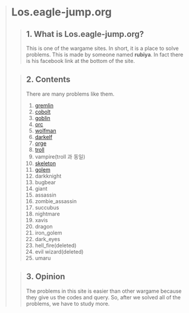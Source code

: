 > # **Los.eagle-jump.org**
>> ## 1. What is **Los.eagle-jump.org**?
>> This is one of the wargame sites. In short, it is a place to solve problems.
> This is made by someone named **rubiya**. In fact there is his facebook link at the bottom of the site.
>
>> ## 2. **Contents**
>> There are many problems like them.  
>> 1. [gremlin](https://github.com/moreal/WriteUp/blob/master/Wargame/Lord%20of%20SQL%20Injection/01.%20Gremlin.md)
>> 2. [cobolt](https://github.com/moreal/WriteUp/blob/master/Wargame/Lord%20of%20SQL%20Injection/02.%20Cobolt.md)
>> 3. [goblin](https://github.com/moreal/WriteUp/blob/master/Wargame/Lord%20of%20SQL%20Injection/03.%20Goblin.md)
>> 4. [orc](https://github.com/moreal/WriteUp/blob/master/Wargame/Lord%20of%20SQL%20Injection/04.%20Orc.md)
>> 5. [wolfman](https://github.com/moreal/WriteUp/blob/master/Wargame/Lord%20of%20SQL%20Injection/05.%20Wolfman.md)
>> 6. [darkelf](https://github.com/moreal/WriteUp/blob/master/Wargame/Lord%20of%20SQL%20Injection/06.%20Darkelf.md)
>> 7. [orge](https://github.com/moreal/WriteUp/blob/master/Wargame/Lord%20of%20SQL%20Injection/07.%20Orge.md)
>> 8. [troll](https://github.com/moreal/WriteUp/blob/master/Wargame/Lord%20of%20SQL%20Injection/08.%20Troll.md)
>> 9. vampire(troll 과 동일)
>> 10. [skeleton](https://github.com/moreal/WriteUp/blob/master/Wargame/Lord%20of%20SQL%20Injection/10.%20Skeleton.md)
>> 11. [golem](https://github.com/moreal/WriteUp/blob/master/Wargame/Lord%20of%20SQL%20Injection/11.%20Golem.md)
>> 12. darkknight
>> 13. bugbear
>> 14. giant
>> 15. assassin
>> 16. zombie_assassin
>> 17. succubus
>> 18. nightmare
>> 19. xavis
>> 20. dragon
>> 21. iron_golem
>> 22. dark_eyes
>> 23. hell_fire(deleted)
>> 24. evil wizard(deleted)
>> 25. umaru
>
>> ## 3. Opinion
>> The problems in this site is easier than other wargame because they give us the codes and query.
>> So, after we solved all of the problems, we have to study more.
